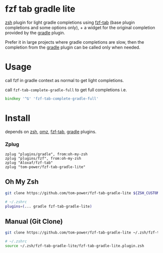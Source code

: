 # fzf tab gradle lite

[zsh](https://www.zsh.org/) plugin for light gradle completions using [fzf-tab](https://github.com/Aloxaf/fzf-tab) (base plugin completions and some options only), + a widget for the original completion provided by the [gradle](https://github.com/ohmyzsh/ohmyzsh/blob/master/plugins/gradle/gradle.plugin.zsh) plugin.

Prefer it in large projects where gradle completions are slow, then the completion from the [gradle](https://github.com/ohmyzsh/ohmyzsh/blob/master/plugins/gradle/gradle.plugin.zsh) plugin can be called only when needed.

# Usage

call fzf in gradle context as normal to get light completions.

call `fzf-tab-complete-gradle-full` to get full completions i.e.

```zsh
bindkey '^G' 'fzf-tab-complete-gradle-full'
```

# Install

depends on [zsh](https://www.zsh.org/), [omz](https://ohmyz.sh/), [fzf-tab](https://github.com/Aloxaf/fzf-tab), [gradle](https://github.com/ohmyzsh/ohmyzsh/blob/master/plugins/gradle/gradle.plugin.zsh) plugins.

### Zplug
```
zplug "plugins/gradle", from:oh-my-zsh
zplug "plugins/fzf", from:oh-my-zsh
zplug "Aloxaf/fzf-tab"
zplug "tom-power/fzf-tab-gradle-lite"
```

## Oh My Zsh

```sh
git clone https://github.com/tom-power/fzf-tab-gradle-lite ${ZSH_CUSTOM:-~/.oh-my-zsh/custom}/plugins/fzf-tab-gradle-lite
```

```sh
# ~/.zshrc
plugins=(... gradle fzf-tab-gradle-lite)
```

## Manual (Git Clone)

```sh
git clone https://github.com/tom-power/fzf-tab-gradle-lite ~/.zsh/fzf-tab-gradle-lite
```

```sh
# ~/.zshrc
source ~/.zsh/fzf-tab-gradle-lite/fzf-tab-gradle-lite.plugin.zsh
```
